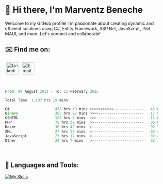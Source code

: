# 👋 Hi there, I'm Marventz Beneche

Welcome to my GitHub profile! I'm passionate about creating dynamic and efficient solutions using C#, Entity Framework, ASP.Net, JavaScript, .Net MAUI, and more. Let's connect and collaborate!

## ✉️ Find me on:
 <a href="https://linkedin.com/in/benechem" target="_blank" rel="noopener noreferrer"> <img src="https://icons.iconarchive.com/icons/limav/flat-gradient-social/512/Linkedin-icon.png" alt="LinkedIn" height="40" style="vertical-align:top; margin:4px"></a>
 <a href="mailto:info@benechem.co"> <img src="https://icons.iconarchive.com/icons/dtafalonso/android-lollipop/512/Gmail-icon.png" alt="Email" height="40" style="vertical-align:top; margin:4px"></a>
</p>

<br/>
<!--START_SECTION:waka-->

```rust
From: 04 August 2021 - To: 13 February 2025

Total Time: 1,107 hrs 19 mins

C#                     476 hrs 10 mins >>>>>>>>>>>--------------   42.09 %
Binary                 203 hrs 22 mins >>>>---------------------   17.97 %
CSHTML                 125 hrs 8 mins  >>>----------------------   11.06 %
PHP                    75 hrs 32 mins  >>-----------------------   06.68 %
Razor                  30 hrs 42 mins  >------------------------   02.71 %
XML                    27 hrs 39 mins  >------------------------   02.44 %
JavaScript             27 hrs 17 mins  >------------------------   02.41 %
Other                  24 hrs 7 mins   >------------------------   02.13 %
```

<!--END_SECTION:waka-->
<br />

## 🧰 Languages and Tools:

[![My Skills](https://skillicons.dev/icons?i=js,html,css,cs,java,php,mysql,dotnet,bootstrap,visualstudio,vscode,androidstudio,azure,xd,wordpress,raspberrypi)](https://skillicons.dev)
<br />

